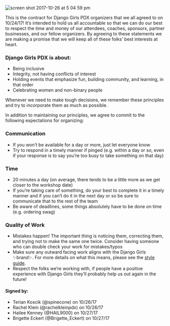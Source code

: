 ![screen shot 2017-10-26 at 5 04 59 pm](https://user-images.githubusercontent.com/7772827/32082503-d843b218-ba70-11e7-90cc-f4c5e2a4324d.png)

This is the contract for Django Girls PDX organizers that we all agreed to on 10/24/17! It’s intended to hold us all accountable so that we can do our best to respect the time and money of our attendees, coaches, sponsors, partner businesses, and our fellow organizers. By agreeing to these statements we are making a promise that we will keep all of these folks’ best interests at heart.

### Django Girls PDX is about:
- Being inclusive
- Integrity, not having conflicts of interest
- Holding events that emphasize fun, building community, and learning, in that order
- Celebrating women and non-binary people

Whenever we need to make tough decisions, we remember these principles and try to incorporate them as much as possible.

In addition to maintaining our principles, we agree to commit to the following expectations for organizing:
	
### Communication
- If you won’t be available for a day or more, just let everyone know
- Try to respond in a timely manner if pinged (e.g. within a day or so, even if your response is to say you’re too busy to take something on that day)

### Time
- 20 minutes a day (on average, there tends to be a little more as we get closer to the workshop date)
- If you’re taking care of something, do your best to complete it in a timely manner and if you can’t do it in the next day or so be sure to communicate that to the rest of the team
- Be aware of deadlines, some things absolutely have to be done on time (e.g. ordering swag)

### Quality of Work
- Mistakes happen! The important thing is noticing them, correcting them, and trying not to make the same one twice. Consider having someone who can double check your work for mistakes/typos
- Make sure any outward facing work aligns with the Django Girls ✨brand✨. For more details on what this means, please see the [style guide](https://github.com/djangogirlspdx/docs/blob/master/style_guide.md).
- Respect the folks we’re working with, if people have a positive experience with Django Girls they’ll probably help us out again in the future!

#### Signed by:
- Terian Koscik (@spinecone) on 10/26/17
- Rachel Klein (@rachelkleinpdx) on 10/26/17
- Hailee Kenney (@HAIL9000) on 10/27/17
- Brigette Eckert (@Brigette_Eckert) on 10/27/17
